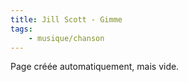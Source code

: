 ```yaml
---
title: Jill Scott - Gimme
tags:
    - musique/chanson
---
```


Page créée automatiquement, mais vide.
